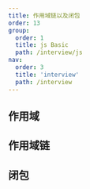 ```yaml
---
title: 作用域链以及闭包
order: 13
group:
  order: 1
  title: js Basic
  path: /interview/js
nav:
  order: 3
  title: 'interview'
  path: /interview
---
```


## 作用域

## 作用域链

## 闭包
